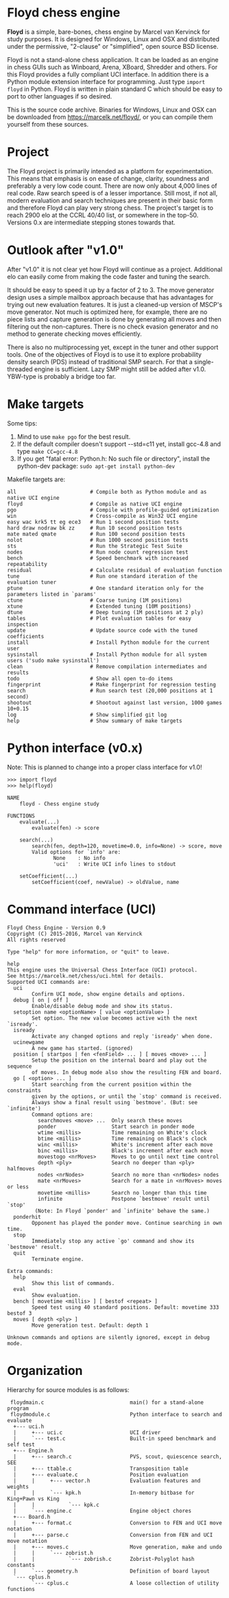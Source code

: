 Floyd chess engine
==================

**Floyd** is a simple, bare-bones, chess engine by Marcel van
Kervinck for study purposes. It is designed for Windows, Linux and
OSX and distributed under the permissive, "2-clause" or "simplified",
open source BSD license.

Floyd is not a stand-alone chess application. It can be loaded as
an engine in chess GUIs such as Winboard, Arena, XBoard, Shredder
and others. For this Floyd provides a fully compliant UCI interface.
In addition there is a Python module extension interface for
programming. Just type ``import floyd`` in Python. Floyd is written
in plain standard C which should be easy to port to other languages
if so desired.

This is the source code archive. Binaries for Windows, Linux and
OSX can be downloaded from https://marcelk.net/floyd/, or you can
compile them yourself from these sources.

Project
=======

The Floyd project is primarily intended as a platform for
experimentation. This means that emphasis is on ease of change,
clarity, soundness and preferably a very low code count. There are
now only about 4,000 lines of real code. Raw search speed is of a
lesser importance. Still most, if not all, modern evaluation and
search techniques are present in their basic form and therefore
Floyd can play very strong chess. The project's target is to reach
2900 elo at the CCRL 40/40 list, or somewhere in the top-50.
Versions 0.x are intermediate stepping stones towards that.

Outlook after "v1.0"
====================

After "v1.0" it is not clear yet how Floyd will continue as a
project. Additional elo can easily come from making the code faster
and tuning the search.

It should be easy to speed it up by a factor of 2 to 3. The move
generator design uses a simple mailbox approach because that has
advantages for trying out new evaluation features. It is just a
cleaned-up version of MSCP's move generator. Not much is optimized
here, for example, there are no piece lists and capture generation
is done by generating all moves and then filtering out the non-captures.
There is no check evasion generator and no method to generate
checking moves efficiently.

There is also no multiprocessing yet, except in the tuner and other
support tools. One of the objectives of Floyd is to use it to explore
probability density search (PDS) instead of traditional SMP search.
For that a single-threaded engine is sufficient. Lazy SMP might
still be added after v1.0. YBW-type is probably a bridge too far.

Make targets
============

Some tips:

1. Mind to use ``make pgo`` for the best result.
2. If the default compiler doesn't support --std=c11 yet, install gcc-4.8 and type ``make CC=gcc-4.8``
3. If you get "fatal error: Python.h: No such file or directory", install the python-dev package: ``sudo apt-get install python-dev``

Makefile targets are:
```
all                        # Compile both as Python module and as native UCI engine
floyd                      # Compile as native UCI engine
pgo                        # Compile with profile-guided optimization
win                        # Cross-compile as Win32 UCI engine
easy wac krk5 tt eg ece3   # Run 1 second position tests
hard draw nodraw bk zz     # Run 10 second position tests
mate mated qmate           # Run 100 second position tests
nolot                      # Run 1000 second position tests
sts                        # Run the Strategic Test Suite
nodes                      # Run node count regression test
bench                      # Speed benchmark with increased repeatability
residual                   # Calculate residual of evaluation function
tune                       # Run one standard iteration of the evaluation tuner
ptune                      # One standard iteration only for the parameters listed in `params'
ctune                      # Coarse tuning (1M positions)
xtune                      # Extended tuning (10M positions)
dtune                      # Deep tuning (1M positions at 2 ply)
tables                     # Plot evaluation tables for easy inspection
update                     # Update source code with the tuned coefficients
install                    # Install Python module for the current user
sysinstall                 # Install Python module for all system users ('sudo make sysinstall')
clean                      # Remove compilation intermediates and results
todo                       # Show all open to-do items
fingerprint                # Make fingerprint for regression testing
search                     # Run search test (20,000 positions at 1 second)
shootout                   # Shootout against last version, 1000 games 10+0.15
log                        # Show simplified git log
help                       # Show summary of make targets
```

Python interface (v0.x)
=======================
Note: This is planned to change into a proper class interface for v1.0!
```
>>> import floyd
>>> help(floyd)

NAME
    floyd - Chess engine study

FUNCTIONS
    evaluate(...)
        evaluate(fen) -> score

    search(...)
        search(fen, depth=120, movetime=0.0, info=None) -> score, move
        Valid options for `info' are:
               None    : No info
               'uci'   : Write UCI info lines to stdout

    setCoefficient(...)
        setCoefficient(coef, newValue) -> oldValue, name
```

Command interface (UCI)
=======================
```
Floyd Chess Engine - Version 0.9
Copyright (C) 2015-2016, Marcel van Kervinck
All rights reserved

Type "help" for more information, or "quit" to leave.

help
This engine uses the Universal Chess Interface (UCI) protocol.
See https://marcelk.net/chess/uci.html for details.
Supported UCI commands are:
  uci
        Confirm UCI mode, show engine details and options.
  debug [ on | off ]
        Enable/disable debug mode and show its status.
  setoption name <optionName> [ value <optionValue> ]
        Set option. The new value becomes active with the next `isready'.
  isready
        Activate any changed options and reply 'isready' when done.
  ucinewgame
        A new game has started. (ignored)
  position [ startpos | fen <fenField> ... ] [ moves <move> ... ]
        Setup the position on the internal board and play out the sequence
        of moves. In debug mode also show the resulting FEN and board.
  go [ <option> ... ]
        Start searching from the current position within the constraints
        given by the options, or until the `stop' command is received.
        Always show a final result using `bestmove'. (But: see `infinite')
        Command options are:
          searchmoves <move> ...  Only search these moves
          ponder                  Start search in ponder mode
          wtime <millis>          Time remaining on White's clock
          btime <millis>          Time remaining on Black's clock
          winc <millis>           White's increment after each move
          binc <millis>           Black's increment after each move
          movestogo <nrMoves>     Moves to go until next time control
          depth <ply>             Search no deeper than <ply> halfmoves
          nodes <nrNodes>         Search no more than <nrNodes> nodes
          mate <nrMoves>          Search for a mate in <nrMoves> moves or less
          movetime <millis>       Search no longer than this time
          infinite                Postpone `bestmove' result until `stop'
         (Note: In Floyd `ponder' and `infinite' behave the same.)
  ponderhit
        Opponent has played the ponder move. Continue searching in own time.
  stop
        Immediately stop any active `go' command and show its `bestmove' result.
  quit
        Terminate engine.

Extra commands:
  help
        Show this list of commands.
  eval
        Show evaluation.
  bench [ movetime <millis> ] [ bestof <repeat> ]
        Speed test using 40 standard positions. Default: movetime 333 bestof 3
  moves [ depth <ply> ]
        Move generation test. Default: depth 1

Unknown commands and options are silently ignored, except in debug mode.
```

Organization
============

Hierarchy for source modules is as follows:
```
 floydmain.c                            main() for a stand-alone program
 floydmodule.c                          Python interface to search and evaluate
  +--- uci.h
  |     +--- uci.c                      UCI driver
  |     `--- test.c                     Built-in speed benchmark and self test
  +--- Engine.h
  |     +--- search.c                   PVS, scout, quiescence search, SEE
  |     +--- ttable.c                   Transposition table
  |     +--- evaluate.c                 Position evaluation
  |     |     +--- vector.h             Evaluation features and weights
  |     |     `--- kpk.h                In-memory bitbase for King+Pawn vs King
  |     |           `--- kpk.c
  |     `--- engine.c                   Engine object chores
  +--- Board.h
  |     +--- format.c                   Conversion to FEN and UCI move notation
  |     +--- parse.c                    Conversion from FEN and UCI move notation
  |     +--- moves.c                    Move generation, make and undo
  |     |     `--- zobrist.h
  |     |           `--- zobrish.c      Zobrist-Polyglot hash constants
  |     `--- geometry.h                 Definition of board layout
  `--- cplus.h
        `--- cplus.c                    A loose collection of utility functions
```

